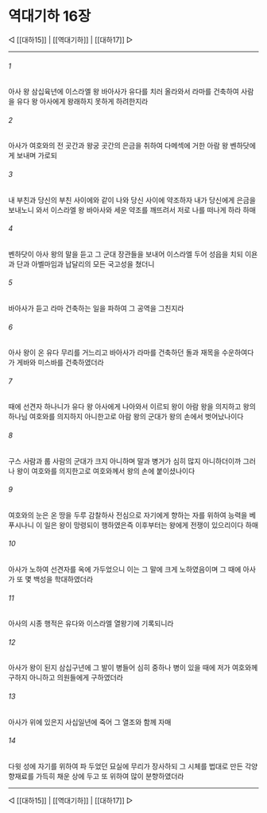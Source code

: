 # 역대기하 16장

◁ [[대하15]] | [[역대기하]] | [[대하17]] ▷
***

###### 1
아사 왕 삼십육년에 이스라엘 왕 바아사가 유다를 치러 올라와서 라마를 건축하여 사람을 유다 왕 아사에게 왕래하지 못하게 하려한지라

###### 2
아사가 여호와의 전 곳간과 왕궁 곳간의 은금을 취하여 다메섹에 거한 아람 왕 벤하닷에게 보내며 가로되

###### 3
내 부친과 당신의 부친 사이에와 같이 나와 당신 사이에 약조하자 내가 당신에게 은금을 보내노니 와서 이스라엘 왕 바아사와 세운 약조를 깨뜨려서 저로 나를 떠나게 하라 하매

###### 4
벤하닷이 아사 왕의 말을 듣고 그 군대 장관들을 보내어 이스라엘 두어 성읍을 치되 이욘과 단과 아벨마임과 납달리의 모든 국고성을 쳤더니

###### 5
바아사가 듣고 라마 건축하는 일을 파하여 그 공역을 그친지라

###### 6
아사 왕이 온 유다 무리를 거느리고 바아사가 라마를 건축하던 돌과 재목을 수운하여다가 게바와 미스바를 건축하였더라

###### 7
때에 선견자 하나니가 유다 왕 아사에게 나아와서 이르되 왕이 아람 왕을 의지하고 왕의 하나님 여호와를 의지하지 아니한고로 아람 왕의 군대가 왕의 손에서 벗어났나이다

###### 8
구스 사람과 룹 사람의 군대가 크지 아니하며 말과 병거가 심히 많지 아니하더이까 그러나 왕이 여호와를 의지한고로 여호와께서 왕의 손에 붙이셨나이다

###### 9
여호와의 눈은 온 땅을 두루 감찰하사 전심으로 자기에게 향하는 자를 위하여 능력을 베푸시나니 이 일은 왕이 망령되이 행하였은즉 이후부터는 왕에게 전쟁이 있으리이다 하매

###### 10
아사가 노하여 선견자를 옥에 가두었으니 이는 그 말에 크게 노하였음이며 그 때에 아사가 또 몇 백성을 학대하였더라

###### 11
아사의 시종 행적은 유다와 이스라엘 열왕기에 기록되니라

###### 12
아사가 왕이 된지 삼십구년에 그 발이 병들어 심히 중하나 병이 있을 때에 저가 여호와께 구하지 아니하고 의원들에게 구하였더라

###### 13
아사가 위에 있은지 사십일년에 죽어 그 열조와 함께 자매

###### 14
다윗 성에 자기를 위하여 파 두었던 묘실에 무리가 장사하되 그 시체를 법대로 만든 각양 향재료를 가득히 채운 상에 두고 또 위하여 많이 분향하였더라

***
◁ [[대하15]] | [[역대기하]] | [[대하17]] ▷